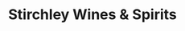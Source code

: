 ---
title: "Stirchley Wines & Spirits"
url: /birmingham/stirchley-wines-and-spirits/
shop: alcohol
---